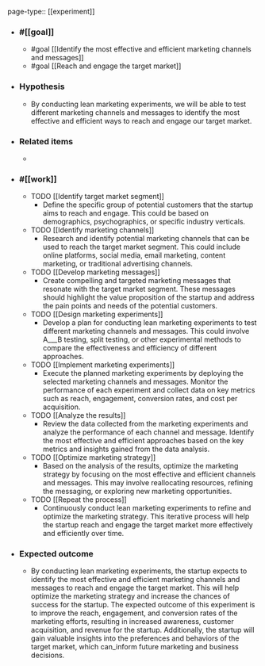 page-type:: [[experiment]]



  - ### #[[goal]]
    - #goal [[Identify the most effective and efficient marketing channels and messages]]
    - #goal [[Reach and engage the target market]]
  - ### Hypothesis
    - By conducting lean marketing experiments, we will be able to test different marketing channels and messages to identify the most effective and efficient ways to reach and engage our target market.
  - ### Related items
    - 
  - ### #[[work]]
    - TODO [[Identify target market segment]]
      - Define the specific group of potential customers that the startup aims to reach and engage. This could be based on demographics, psychographics, or specific industry verticals.
    - TODO [[Identify marketing channels]]
      - Research and identify potential marketing channels that can be used to reach the target market segment. This could include online platforms, social media, email marketing, content marketing, or traditional advertising channels.
    - TODO [[Develop marketing messages]]
      - Create compelling and targeted marketing messages that resonate with the target market segment. These messages should highlight the value proposition of the startup and address the pain points and needs of the potential customers.
    - TODO [[Design marketing experiments]]
      - Develop a plan for conducting lean marketing experiments to test different marketing channels and messages. This could involve A___B testing, split testing, or other experimental methods to compare the effectiveness and efficiency of different approaches.
    - TODO [[Implement marketing experiments]]
      - Execute the planned marketing experiments by deploying the selected marketing channels and messages. Monitor the performance of each experiment and collect data on key metrics such as reach, engagement, conversion rates, and cost per acquisition.
    - TODO [[Analyze the results]]
      - Review the data collected from the marketing experiments and analyze the performance of each channel and message. Identify the most effective and efficient approaches based on the key metrics and insights gained from the data analysis.
    - TODO [[Optimize marketing strategy]]
      - Based on the analysis of the results, optimize the marketing strategy by focusing on the most effective and efficient channels and messages. This may involve reallocating resources, refining the messaging, or exploring new marketing opportunities.
    - TODO [[Repeat the process]]
      - Continuously conduct lean marketing experiments to refine and optimize the marketing strategy. This iterative process will help the startup reach and engage the target market more effectively and efficiently over time.
  - ### Expected outcome
    - By conducting lean marketing experiments, the startup expects to identify the most effective and efficient marketing channels and messages to reach and engage the target market. This will help optimize the marketing strategy and increase the chances of success for the startup. The expected outcome of this experiment is to improve the reach, engagement, and conversion rates of the marketing efforts, resulting in increased awareness, customer acquisition, and revenue for the startup. Additionally, the startup will gain valuable insights into the preferences and behaviors of the target market, which can_inform future marketing and business decisions.
